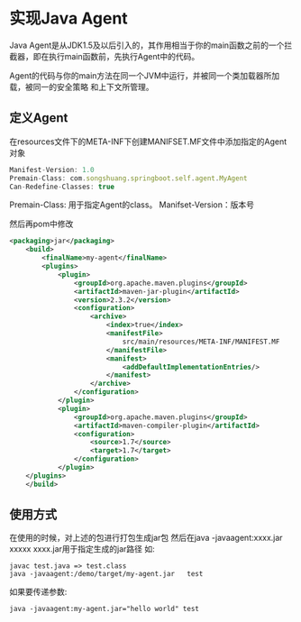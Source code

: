 # 实现Java Agent
Java Agent是从JDK1.5及以后引入的，其作用相当于你的main函数之前的一个拦截器，即在执行main函数前，先执行Agent中的代码。

Agent的代码与你的main方法在同一个JVM中运行，并被同一个类加载器所加载，被同一的安全策略 和上下文所管理。

## 定义Agent
在resources文件下的META-INF下创建MANIFSET.MF文件中添加指定的Agent对象

```javascript
Manifest-Version: 1.0
Premain-Class: com.songshuang.springboot.self.agent.MyAgent
Can-Redefine-Classes: true
```

Premain-Class: 用于指定Agent的class。
Manifset-Version：版本号

然后再pom中修改
```xml
<packaging>jar</packaging>
    <build>
        <finalName>my-agent</finalName>
        <plugins>
            <plugin>
                <groupId>org.apache.maven.plugins</groupId>
                <artifactId>maven-jar-plugin</artifactId>
                <version>2.3.2</version>
                <configuration>
                    <archive>
                        <index>true</index>
                        <manifestFile>
                            src/main/resources/META-INF/MANIFEST.MF
                        </manifestFile>
                        <manifest>
                            <addDefaultImplementationEntries/>
                        </manifest>
                    </archive>
                </configuration>
            </plugin>
            <plugin>
                <groupId>org.apache.maven.plugins</groupId>
                <artifactId>maven-compiler-plugin</artifactId>
                <configuration>
                    <source>1.7</source>
                    <target>1.7</target>
                </configuration>
            </plugin>
    </plugins>
    </build>
```

## 使用方式
在使用的时候，对上述的包进行打包生成jar包
然后在java -javaagent:xxxx.jar     xxxxx
xxxx.jar用于指定生成的jar路径
如:

```jshelllanguage
javac test.java => test.class
java -javaagent:/demo/target/my-agent.jar   test
```

如果要传递参数:
```jshelllanguage
java -javaagent:my-agent.jar="hello world" test
```

